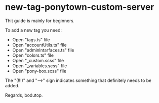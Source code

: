 # new-tag-ponytown-custom-server
Thit guide is mainly for beginners.

To add a new tag you need:
  - Open "tags.ts" file
  - Open "accountUtils.ts" file
  - Open "adminIntarfaces.ts" file
  - Open "colors.ts" file
  - Open "_custom.scss" file
  - Open "_variables.scss" file
  - Open "pony-box.scss" file

The "(!!!)" and "-->" sign indicates something that definitely needs to be added.

Regards, bodutop.
